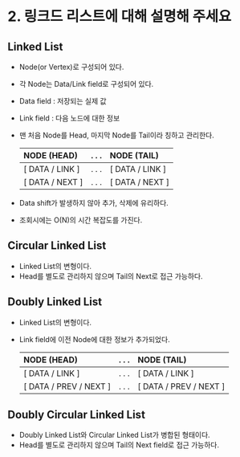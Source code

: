 # 2. 링크드 리스트에 대해 설명해 주세요

## Linked List
- Node(or Vertex)로 구성되어 있다.
- 각 Node는 Data/Link field로 구성되어 있다.
- Data field : 저장되는 실제 값 
- Link field : 다음 노드에 대한 정보
- 맨 처음 Node를 Head, 마지막 Node를 Tail이라 칭하고 관리한다.

    | NODE (HEAD)     | . . . | NODE (TAIL)      |
    |:----------------|-------|:-----------------|
    | [ DATA / LINK ] | . . . | [ DATA / LINK ]  |
    | [ DATA / NEXT ] | . . . | [ DATA / NEXT ]  |

- Data shift가 발생하지 않아 추가, 삭제에 유리하다.
- 조회시에는 O(N)의 시간 복잡도를 가진다.

## Circular Linked List
- Linked List의 변형이다.
- Head를 별도로 관리하지 않으며 Tail의 Next로 접근 가능하다.

## Doubly Linked List
- Linked List의 변형이다.
- Link field에 이전 Node에 대한 정보가 추가되었다.

    | NODE (HEAD)            | . . . | NODE (TAIL)            |
    |:-----------------------|-------|:-----------------------|
    | [ DATA / LINK ]        | . . . | [ DATA / LINK ]        |
    | [ DATA / PREV / NEXT ] | . . . | [ DATA / PREV / NEXT ] |

## Doubly Circular Linked List
- Doubly Linked List와 Circular Linked List가 병합된 형태이다.
- Head를 별도로 관리하지 않으며 Tail의 Next field로 접근 가능하다.